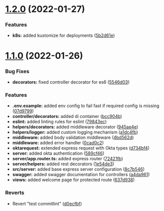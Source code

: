 # [1.2.0](https://github.com/tummalah/ts-rest-api-template/compare/v1.1.0...v1.2.0) (2022-01-27)


### Features

* **k8s:** added kustomize for deployments ([5b2d61e](https://github.com/tummalah/ts-rest-api-template/commit/5b2d61e279801366c3c7b433e3038644b776e991))



# [1.1.0](https://github.com/tummalah/ts-rest-api-template/compare/8c7b546f3c10eb93a2628a567a6f3d7851128e9d...v1.1.0) (2022-01-26)


### Bug Fixes

* **decorators:** fixed controller decorator for es6 ([5546d03](https://github.com/tummalah/ts-rest-api-template/commit/5546d030fb87fc6c9976b1e6e1f84c024f02bbf1))


### Features

* **.env.example:** added env config to fail fast if required config is missing ([07d9799](https://github.com/tummalah/ts-rest-api-template/commit/07d979901d3cbae8b901ca87c45776689b5c3219))
* **controller/decorators:** added di container ([bcc904b](https://github.com/tummalah/ts-rest-api-template/commit/bcc904b30a9f30de0b45c5aba35e4f45f7f52566))
* **eslint:** added linting rules for eslint ([79843ec](https://github.com/tummalah/ts-rest-api-template/commit/79843ecc18e69f0d2ac9268ad25872f8f6ad0858))
* **helpers/decorators:** added middleware decorator ([945ae4e](https://github.com/tummalah/ts-rest-api-template/commit/945ae4e776aaf56fa3de873cba35fe2327d47190))
* **helpers/logger:** added custom logging mechanism ([a1dc4fb](https://github.com/tummalah/ts-rest-api-template/commit/a1dc4fb4f0e856da85b49c206e74982a133fc7b6))
* **middleware:** added body validation middleware ([4bd562d](https://github.com/tummalah/ts-rest-api-template/commit/4bd562d57dd38b27bf6f156f7d026933cbb1489a))
* **middleware:** added error handler ([0cad0c2](https://github.com/tummalah/ts-rest-api-template/commit/0cad0c22da0e371ce1d578803e1402f65bdf21c9))
* **oktarequest:** extended express request with Okta types ([d734bf4](https://github.com/tummalah/ts-rest-api-template/commit/d734bf460698cd0bf2966a0313f17f6da871ed47))
* **server:** added okta authentication ([589cf46](https://github.com/tummalah/ts-rest-api-template/commit/589cf46a8a895e32e3f658f751cfa1f7cc5f0c01))
* **server/app.router.ts:** added express router ([72421fb](https://github.com/tummalah/ts-rest-api-template/commit/72421fb55b97951ee637b1396349048c888194c7))
* **server/helpers:** added rest decorators ([1e54de3](https://github.com/tummalah/ts-rest-api-template/commit/1e54de39eea343851a87fd31edd7dc8f228d9156))
* **src/server:** added base express server configuration ([8c7b546](https://github.com/tummalah/ts-rest-api-template/commit/8c7b546f3c10eb93a2628a567a6f3d7851128e9d))
* **swagger:** added swagger documentation for controllers ([a4da961](https://github.com/tummalah/ts-rest-api-template/commit/a4da961a934c443dbf2b4df46d55e1c78396276c))
* **views:** added welcome page for protected route ([637d938](https://github.com/tummalah/ts-rest-api-template/commit/637d938cbe08ccb051222c7e7001794bbe4568a4))


### Reverts

* Revert "test commitlint" ([d0ecfbf](https://github.com/tummalah/ts-rest-api-template/commit/d0ecfbf868fe85b0ba11eb501690c44d803a5aac))



